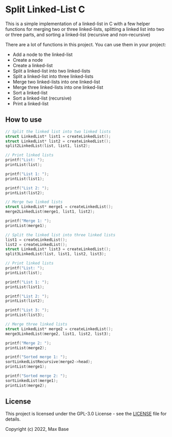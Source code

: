 # Split Linked-List C

This is a simple implementation of a linked-list in C with a few helper functions for merging two or three linked-lists, splitting a linked list into two or three parts, and sorting a linked-list (recursive and non-recursive)

There are a lot of functions in this project. You can use them in your project:

- Add a node to the linked-list
- Create a node
- Create a linked-list
- Split a linked-list into two linked-lists
- Split a linked-list into three linked-lists
- Merge two linked-lists into one linked-list
- Merge three linked-lists into one linked-list
- Sort a linked-list
- Sort a linked-list (recursive)
- Print a linked-list

## How to use

```c
// Split the linked list into two linked lists
struct LinkedList* list1 = createLinkedList();
struct LinkedList* list2 = createLinkedList();
split2LinkedList(list, list1, list2);

// Print linked lists
printf("List: ");
printList(list);

printf("List 1: ");
printList(list1);

printf("List 2: ");
printList(list2);

// Merge two linked lists
struct LinkedList* merge1 = createLinkedList();
merge2LinkedList(merge1, list1, list2);

printf("Merge 1: ");
printList(merge1);

// Split the linked list into three linked lists
list1 = createLinkedList();
list2 = createLinkedList();
struct LinkedList* list3 = createLinkedList();
split3LinkedList(list, list1, list2, list3);

// Print linked lists
printf("List: ");
printList(list);

printf("List 1: ");
printList(list1);

printf("List 2: ");
printList(list2);

printf("List 3: ");
printList(list3);

// Merge three linked lists
struct LinkedList* merge2 = createLinkedList();
merge3LinkedList(merge2, list1, list2, list3);

printf("Merge 2: ");
printList(merge2);

printf("Sorted merge 1: ");
sortLinkedListRecursive(merge2->head);
printList(merge1);

printf("Sorted merge 2: ");
sortLinkedList(merge1);
printList(merge2);
```

## License

This project is licensed under the GPL-3.0 License - see the [LICENSE](LICENSE) file for details.

Copyright (c) 2022, Max Base
